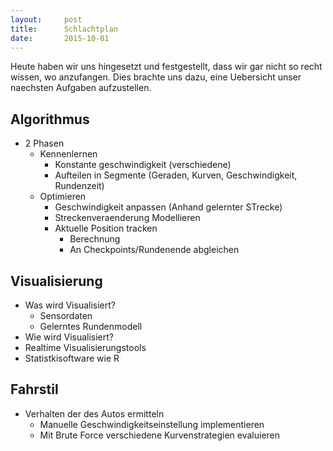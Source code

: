 ```yaml
---
layout:     post
title:      Schlachtplan
date:       2015-10-01
---
```


Heute haben wir uns hingesetzt und festgestellt, dass wir gar nicht so recht wissen, wo anzufangen. Dies brachte uns dazu, eine Uebersicht unser naechsten Aufgaben aufzustellen.

## Algorithmus
* 2 Phasen
  * Kennenlernen
    * Konstante geschwindigkeit (verschiedene)
    * Aufteilen in Segmente (Geraden, Kurven, Geschwindigkeit, Rundenzeit)
  * Optimieren
    * Geschwindigkeit anpassen (Anhand gelernter STrecke)
    * Streckenveraenderung Modellieren
    * Aktuelle Position tracken
      * Berechnung
      * An Checkpoints/Rundenende abgleichen

## Visualisierung
* Was wird Visualisiert?
  * Sensordaten
  * Gelerntes Rundenmodell
*  Wie wird Visualisiert?
  * Realtime Visualisierungstools
  * Statistkisoftware wie R

## Fahrstil
* Verhalten der des Autos ermitteln
  * Manuelle Geschwindigkeitseinstellung implementieren
  * Mit Brute Force verschiedene Kurvenstrategien evaluieren
